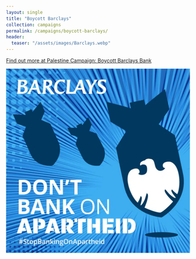 ```yaml
---
layout: single
title: "Boycott Barclays"
collection: campaigns
permalink: /campaigns/boycott-barclays/
header:
  teaser: "/assets/images/Barclays.webp"
---
```



[Find out more at Palestine Campaign: Boycott Barclays Bank](https://palestinecampaign.org/boycott-barclays-bank/)

![A large bomb displaying the Barclays logo, with text stating Don't Bank on Apartheid](/assets/images/Barclays.webp)